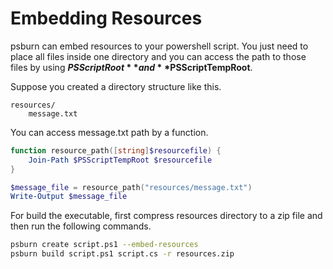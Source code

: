 # Embedding Resources

psburn can embed resources to your powershell script. You just need to place all files inside one directory and you can access the path to those files by using **$PSScriptRoot** and **$PSScriptTempRoot**.

Suppose you created a directory structure like this.

```
resources/
	message.txt
```

You can access message.txt path by a function.

```ps1
function resource_path([string]$resourcefile) {
    Join-Path $PSScriptTempRoot $resourcefile
}

$message_file = resource_path("resources/message.txt")
Write-Output $message_file
```

For build the executable, first compress resources directory to a zip file and then run the following commands.

```bash
psburn create script.ps1 --embed-resources
psburn build script.ps1 script.cs -r resources.zip
```
